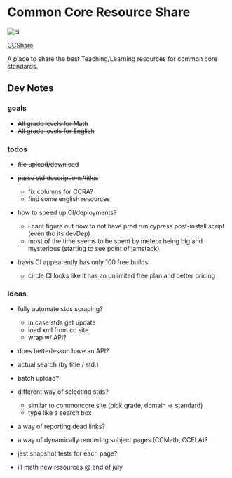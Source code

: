 # Common Core Resource Share

![ci](https://travis-ci.com/jistjoalal/resource-share.svg?token=twXeNQnipqLZqxvas2bx&branch=master)

[CCShare](https://ccshare.herokuapp.com/cc/)

A place to share the best Teaching/Learning resources for common core standards.

## Dev Notes

### goals

- <s>All grade levels for Math</s>
- <s>All grade levels for English</s>

### todos
- <s>file upload/download</s>

- <s>parse std descriptions/titles</s>
  - fix columns for CCRA?
  - find some english resources

- how to speed up CI/deployments?
  - i cant figure out how to not have prod run cypress post-install script (even tho its devDep)
  - most of the time seems to be spent by meteor being big and mysterious (starting to see point of jamstack)

- travis CI appearently has only 100 free builds
  - circle CI looks like it has an unlimited free plan and better pricing

### Ideas
- fully automate stds scraping?
  - in case stds get update
  - load xml from cc site
  - wrap w/ API?
- does betterlesson have an API?
- actual search (by title / std.)
- batch upload?
- different way of selecting stds?
  - similar to commoncore site (pick grade, domain -> standard)
  - type like a search box
- a way of reporting dead links?
- a way of dynamically rendering subject pages (CCMath, CCELA)?
- jest snapshot tests for each page?

- ill math new resources @ end of july
